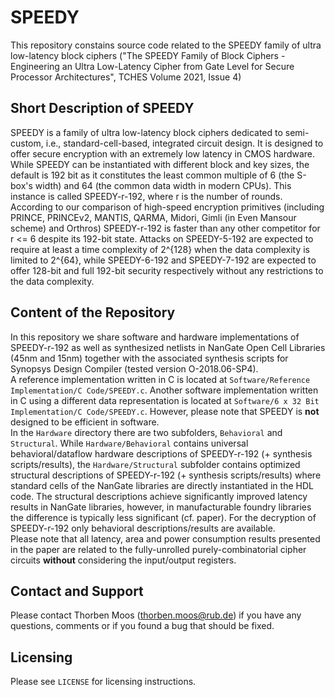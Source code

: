 # SPEEDY
This repository constains source code related to the SPEEDY family of ultra low-latency block ciphers ("The SPEEDY Family of Block Ciphers - Engineering an Ultra Low-Latency Cipher from Gate Level for Secure Processor Architectures", TCHES Volume 2021, Issue 4)

## Short Description of SPEEDY
SPEEDY is a family of ultra low-latency block ciphers dedicated to semi-custom, i.e., standard-cell-based, integrated circuit design. It is designed to offer secure encryption with an extremely low latency in CMOS hardware. While SPEEDY can be instantiated with different block and key sizes, the default is 192 bit as it constitutes the least common multiple of 6 (the S-box's width) and 64 (the common data width in modern CPUs). This instance is called SPEEDY-r-192, where r is the number of rounds. According to our comparison of high-speed encryption primitives (including PRINCE, PRINCEv2, MANTIS, QARMA, Midori, Gimli (in Even Mansour scheme) and Orthros) SPEEDY-r-192 is faster than any other competitor for r <= 6 despite its 192-bit state. Attacks on SPEEDY-5-192 are expected to require at least a time complexity of 2^{128} when the data complexity is limited to 2^{64}, while SPEEDY-6-192 and SPEEDY-7-192 are expected to offer 128-bit and full 192-bit security respectively without any restrictions to the data complexity.

## Content of the Repository
In this repository we share software and hardware implementations of SPEEDY-r-192 as well as synthesized netlists in NanGate Open Cell Libraries (45nm and 15nm) together with the associated synthesis scripts for Synopsys Design Compiler (tested version O-2018.06-SP4).<br>
A reference implementation written in C is located at `Software/Reference Implementation/C Code/SPEEDY.c`. Another software implementation written in C using a different data representation is located at `Software/6 x 32 Bit Implementation/C Code/SPEEDY.c`. However, please note that SPEEDY is <b>not</b> designed to be efficient in software.<br>
In the `Hardware` directory there are two subfolders, `Behavioral` and `Structural`. While `Hardware/Behavioral` contains universal behavioral/dataflow hardware descriptions of SPEEDY-r-192 (+ synthesis scripts/results), the `Hardware/Structural` subfolder contains optimized structural descriptions of SPEEDY-r-192 (+ synthesis scripts/results) where standard cells of the NanGate libraries are directly instantiated in the HDL code. The structural descriptions achieve significantly improved latency results in NanGate libraries, however, in manufacturable foundry libraries the difference is typically less significant (cf. paper). For the decryption of SPEEDY-r-192 only behavioral descriptions/results are available.<br>
Please note that all latency, area and power consumption results presented in the paper are related to the fully-unrolled purely-combinatorial cipher circuits <b>without</b> considering the input/output registers.

## Contact and Support
Please contact Thorben Moos (thorben.moos@rub.de) if you have any questions, comments or if you found a bug that should be fixed.

## Licensing
Please see `LICENSE` for licensing instructions.

